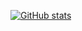 [![GitHub stats](https://github-readme-stats.vercel.app/api?username=mmarkakis&show_icons=true&theme=calm)](https://github.com/anuraghazra/github-readme-stats)    

<!--- [![GitHub Streak](https://streak-stats.demolab.com?user=mmarkakis&theme=calm&exclude_days=Sat%2CSun&card_width=400&card_height=195)](https://git.io/streak-stats) --->


